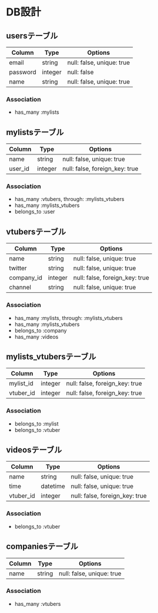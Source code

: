 # DB設計
## usersテーブル
|Column|Type|Options|
|------|----|-------|
|email|string|null: false, unique: true|
|password|integer|null: false|
|name|string|null: false, unique: true|
### Association
- has_many :mylists

## mylistsテーブル
|Column|Type|Options|
|------|----|-------|
|name|string|null: false, unique: true|
|user_id|integer|null: false, foreign_key: true|
### Association
- has_many :vtubers, through: :mylists_vtubers
- has_many :mylists_vtubers
- belongs_to :user

## vtubersテーブル
|Column|Type|Options|
|------|----|-------|
|name|string|null: false, unique: true|
|twitter|string|null: false, unique: true|
|company_id|integer|null: false, foreign_key: true|
|channel|string|null: false, unique: true|
### Association
- has_many :mylists, through: :mylists_vtubers
- has_many :mylists_vtubers
- belongs_to :company
- has_many :videos

## mylists_vtubersテーブル
|Column|Type|Options|
|------|----|-------|
|mylist_id|integer|null: false, foreign_key: true|
|vtuber_id|integer|null: false, foreign_key: true|
### Association
- belongs_to :mylist
- belongs_to :vtuber

## videosテーブル
|Column|Type|Options|
|------|----|-------|
|name|string|null: false, unique: true|
|time|datetime|null: false, unique: true|
|vtuber_id|integer|null: false, foreign_key: true|
### Association
- belongs_to :vtuber

## companiesテーブル
|Column|Type|Options|
|------|----|-------|
|name|string|null: false, unique: true|
### Association
- has_many :vtubers